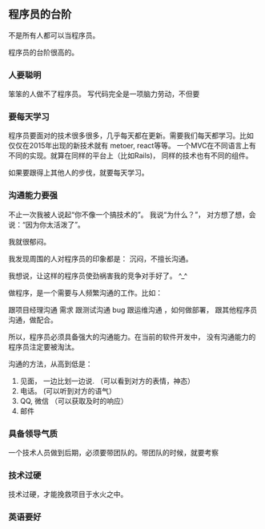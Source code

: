 ## 程序员的台阶

不是所有人都可以当程序员。

程序员的台阶很高的。

### 人要聪明

笨笨的人做不了程序员。 写代码完全是一项脑力劳动，不但要

### 要每天学习

程序员要面对的技术很多很多，几乎每天都在更新。需要我们每天都学习。比如
仅仅在2015年出现的新技术就有 metoer, react等等。 一个MVC在不同语言上有
不同的实现。就算在同样的平台上（比如Rails)， 同样的技术也有不同的组件。

如果要跟得上其他人的步伐，就要每天学习。


### 沟通能力要强

不止一次我被人说起“你不像一个搞技术的”。
我说“为什么？”， 对方想了想，会说：“因为你太活泼了”。

我就很郁闷。

我发现周围的人对程序员的印象都是： 沉闷，不擅长沟通。

我想说，让这样的程序员使劲祸害我的竞争对手好了。 ^_^

做程序，是一个需要与人频繁沟通的工作。比如：

跟项目经理沟通 需求
跟测试沟通 bug
跟运维沟通 ，如何做部署，
跟其他程序员沟通，做配合。

所以，程序员必须具备强大的沟通能力。在当前的软件开发中，
没有沟通能力的程序员注定要被淘汰。


沟通的方法，从高到低是：

1. 见面， 一边比划一边说. （可以看到对方的表情，神态）
2. 电话。 (可以听到对方的语气）
3. QQ, 微信 （可以获取及时的响应）
4. 邮件


### 具备领导气质

一个技术人员做到后期，必须要带团队的。带团队的时候，就要考察

### 技术过硬

技术过硬，才能挽救项目于水火之中。

### 英语要好


